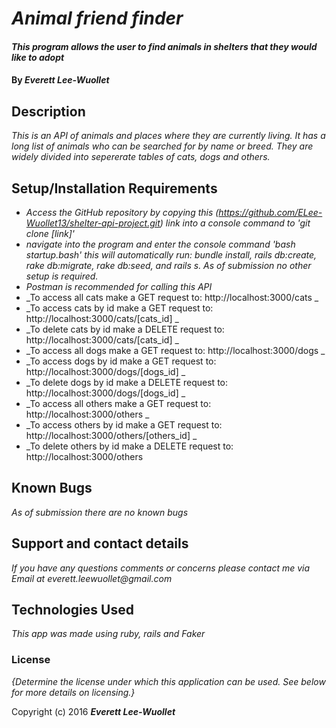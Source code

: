# _Animal friend finder_

#### _This program allows the user to find animals in shelters that they would like to adopt_

#### By _**Everett Lee-Wuollet**_

## Description

_This is an API of animals and places where they are currently living. It has a long list of animals who can be searched for by name or breed. They are widely divided into sepererate tables of cats, dogs and others._

## Setup/Installation Requirements

* _Access the GitHub repository by copying this (https://github.com/ELee-Wuollet13/shelter-api-project.git) link into a console command to 'git clone [link]'_
* _navigate into the program and enter the console command 'bash startup.bash' this will automatically run: bundle install, rails db:create, rake db:migrate, rake db:seed, and rails s. As of submission no other setup is required._
* _Postman is recommended for calling this API_
* _To access all cats make a GET request to: http://localhost:3000/cats _
* _To access cats by id make a GET request to: http://localhost:3000/cats/[cats_id] _
* _To delete cats by id make a DELETE request to: http://localhost:3000/cats/[cats_id] _
* _To access all dogs make a GET request to: http://localhost:3000/dogs _
* _To access dogs by id make a GET request to: http://localhost:3000/dogs/[dogs_id] _
* _To delete dogs by id make a DELETE request to: http://localhost:3000/dogs/[dogs_id] _
* _To access all others make a GET request to: http://localhost:3000/others _
* _To access others by id make a GET request to: http://localhost:3000/others/[others_id] _
* _To delete others by id make a DELETE request to: http://localhost:3000/others


## Known Bugs

_As of submission there are no known bugs_

## Support and contact details

_If you have any questions comments or concerns please contact me via Email at everett.leewuollet@gmail.com_

## Technologies Used

_This app was made using ruby, rails and Faker_

### License

*{Determine the license under which this application can be used.  See below for more details on licensing.}*

Copyright (c) 2016 **_Everett Lee-Wuollet_**
